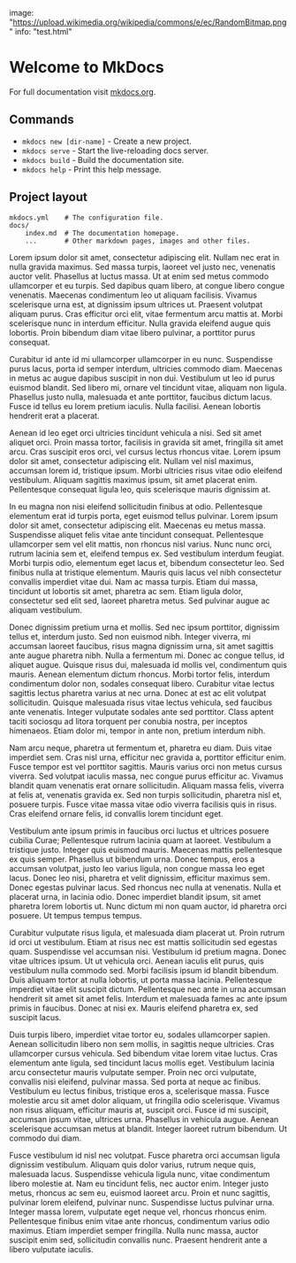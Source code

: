 image: "https://upload.wikimedia.org/wikipedia/commons/e/ec/RandomBitmap.png" 
info: "test.html"

# Welcome to MkDocs

For full documentation visit [mkdocs.org](https://mkdocs.org).

## Commands

* `mkdocs new [dir-name]` - Create a new project.
* `mkdocs serve` - Start the live-reloading docs server.
* `mkdocs build` - Build the documentation site.
* `mkdocs help` - Print this help message.

## Project layout

    mkdocs.yml    # The configuration file.
    docs/
        index.md  # The documentation homepage.
        ...       # Other markdown pages, images and other files.

Lorem ipsum dolor sit amet, consectetur adipiscing elit. Nullam nec erat in nulla gravida maximus. Sed massa turpis, laoreet vel justo nec, venenatis auctor velit. Phasellus at luctus massa. Ut at enim sed metus commodo ullamcorper et eu turpis. Sed dapibus quam libero, at congue libero congue venenatis. Maecenas condimentum leo ut aliquam facilisis. Vivamus scelerisque urna est, at dignissim ipsum ultrices ut. Praesent volutpat aliquam purus. Cras efficitur orci elit, vitae fermentum arcu mattis at. Morbi scelerisque nunc in interdum efficitur. Nulla gravida eleifend augue quis lobortis. Proin bibendum diam vitae libero pulvinar, a porttitor purus consequat.

Curabitur id ante id mi ullamcorper ullamcorper in eu nunc. Suspendisse purus lacus, porta id semper interdum, ultricies commodo diam. Maecenas in metus ac augue dapibus suscipit in non dui. Vestibulum ut leo id purus euismod blandit. Sed libero mi, ornare vel tincidunt vitae, aliquam non ligula. Phasellus justo nulla, malesuada et ante porttitor, faucibus dictum lacus. Fusce id tellus eu lorem pretium iaculis. Nulla facilisi. Aenean lobortis hendrerit erat a placerat.

Aenean id leo eget orci ultricies tincidunt vehicula a nisi. Sed sit amet aliquet orci. Proin massa tortor, facilisis in gravida sit amet, fringilla sit amet arcu. Cras suscipit eros orci, vel cursus lectus rhoncus vitae. Lorem ipsum dolor sit amet, consectetur adipiscing elit. Nullam vel nisl maximus, accumsan lorem id, tristique ipsum. Morbi ultricies risus vitae odio eleifend vestibulum. Aliquam sagittis maximus ipsum, sit amet placerat enim. Pellentesque consequat ligula leo, quis scelerisque mauris dignissim at.

In eu magna non nisi eleifend sollicitudin finibus at odio. Pellentesque elementum erat id turpis porta, eget euismod tellus pulvinar. Lorem ipsum dolor sit amet, consectetur adipiscing elit. Maecenas eu metus massa. Suspendisse aliquet felis vitae ante tincidunt consequat. Pellentesque ullamcorper sem vel elit mattis, non rhoncus nisl varius. Nunc nunc orci, rutrum lacinia sem et, eleifend tempus ex. Sed vestibulum interdum feugiat. Morbi turpis odio, elementum eget lacus et, bibendum consectetur leo. Sed finibus nulla at tristique elementum. Mauris quis lacus vel nibh consectetur convallis imperdiet vitae dui. Nam ac massa turpis. Etiam dui massa, tincidunt ut lobortis sit amet, pharetra ac sem. Etiam ligula dolor, consectetur sed elit sed, laoreet pharetra metus. Sed pulvinar augue ac aliquam vestibulum.

Donec dignissim pretium urna et mollis. Sed nec ipsum porttitor, dignissim tellus et, interdum justo. Sed non euismod nibh. Integer viverra, mi accumsan laoreet faucibus, risus magna dignissim urna, sit amet sagittis ante augue pharetra nibh. Nulla a fermentum mi. Donec ac congue tellus, id aliquet augue. Quisque risus dui, malesuada id mollis vel, condimentum quis mauris. Aenean elementum dictum rhoncus. Morbi tortor felis, interdum condimentum dolor non, sodales consequat libero. Curabitur vitae lectus sagittis lectus pharetra varius at nec urna. Donec at est ac elit volutpat sollicitudin. Quisque malesuada risus vitae lectus vehicula, sed faucibus ante venenatis. Integer vulputate sodales ante sed porttitor. Class aptent taciti sociosqu ad litora torquent per conubia nostra, per inceptos himenaeos. Etiam dolor mi, tempor in ante non, pretium interdum nibh.

Nam arcu neque, pharetra ut fermentum et, pharetra eu diam. Duis vitae imperdiet sem. Cras nisl urna, efficitur nec gravida a, porttitor efficitur enim. Fusce tempor est vel porttitor sagittis. Mauris varius orci non metus cursus viverra. Sed volutpat iaculis massa, nec congue purus efficitur ac. Vivamus blandit quam venenatis erat ornare sollicitudin. Aliquam massa felis, viverra at felis at, venenatis gravida ex. Sed non turpis sollicitudin, pharetra nisl et, posuere turpis. Fusce vitae massa vitae odio viverra facilisis quis in risus. Cras eleifend ornare felis, id convallis lorem tincidunt eget.

Vestibulum ante ipsum primis in faucibus orci luctus et ultrices posuere cubilia Curae; Pellentesque rutrum lacinia quam at laoreet. Vestibulum a tristique justo. Integer quis euismod mauris. Maecenas mattis pellentesque ex quis semper. Phasellus ut bibendum urna. Donec tempus, eros a accumsan volutpat, justo leo varius ligula, non congue massa leo eget lacus. Donec leo nisi, pharetra et velit dignissim, efficitur maximus sem. Donec egestas pulvinar lacus. Sed rhoncus nec nulla at venenatis. Nulla et placerat urna, in lacinia odio. Donec imperdiet blandit ipsum, sit amet pharetra lorem lobortis ut. Nunc dictum mi non quam auctor, id pharetra orci posuere. Ut tempus tempus tempus.

Curabitur vulputate risus ligula, et malesuada diam placerat ut. Proin rutrum id orci ut vestibulum. Etiam at risus nec est mattis sollicitudin sed egestas quam. Suspendisse vel accumsan nisi. Vestibulum id pretium magna. Donec vitae ultrices ipsum. Ut ut vehicula orci. Aenean iaculis elit purus, quis vestibulum nulla commodo sed. Morbi facilisis ipsum id blandit bibendum. Duis aliquam tortor at nulla lobortis, ut porta massa lacinia. Pellentesque imperdiet vitae elit suscipit dictum. Pellentesque nec ante in urna accumsan hendrerit sit amet sit amet felis. Interdum et malesuada fames ac ante ipsum primis in faucibus. Donec at nisi ex. Mauris eleifend pharetra ex, sed suscipit lacus.

Duis turpis libero, imperdiet vitae tortor eu, sodales ullamcorper sapien. Aenean sollicitudin libero non sem mollis, in sagittis neque ultricies. Cras ullamcorper cursus vehicula. Sed bibendum vitae lorem vitae luctus. Cras elementum ante ligula, sed tincidunt lacus mollis eget. Vestibulum lacinia arcu consectetur mauris vulputate semper. Proin nec orci vulputate, convallis nisi eleifend, pulvinar massa. Sed porta at neque ac finibus. Vestibulum eu lectus finibus, tristique eros a, scelerisque massa. Fusce molestie arcu sit amet dolor aliquam, ut fringilla odio scelerisque. Vivamus non risus aliquam, efficitur mauris at, suscipit orci. Fusce id mi suscipit, accumsan ipsum vitae, ultrices urna. Phasellus in vehicula augue. Aenean scelerisque accumsan metus at blandit. Integer laoreet rutrum bibendum. Ut commodo dui diam.

Fusce vestibulum id nisl nec volutpat. Fusce pharetra orci accumsan ligula dignissim vestibulum. Aliquam quis dolor varius, rutrum neque quis, malesuada lacus. Suspendisse vehicula ligula nunc, vitae condimentum libero molestie at. Nam eu tincidunt felis, nec auctor enim. Integer justo metus, rhoncus ac sem eu, euismod laoreet arcu. Proin et nunc sagittis, pulvinar lorem eleifend, pulvinar nunc. Suspendisse luctus pulvinar urna. Integer massa lorem, vulputate eget neque vel, rhoncus rhoncus enim. Pellentesque finibus enim vitae ante rhoncus, condimentum varius odio maximus. Etiam imperdiet semper fringilla. Nulla nunc massa, auctor suscipit enim sed, sollicitudin convallis nunc. Praesent hendrerit ante a libero vulputate iaculis.

